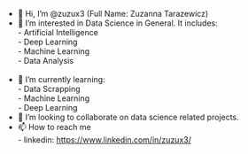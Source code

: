- 👋 Hi, I’m @zuzux3 (Full Name: Zuzanna Tarazewicz)
- 👀 I’m interested in Data Science in General. It includes:</br><space><space><space><space>- Artificial Intelligence</br><space><space><space><space> - Deep Learning</br><space><space><space><space>- Machine Learning</br><space><space><space><space> - Data Analysis</br><space><space><space><space></br>
- 🌱 I’m currently learning:</br><space><space><space><space>- Data Scrapping</br><space><space><space><space>- Machine Learning</br><space><space><space><space>- Deep Learning</br>
- 💞️ I’m looking to collaborate on data science related projects.
- 📫 How to reach me </br><space><space><space><space>- linkedin: https://www.linkedin.com/in/zuzux3/ 

<!---
zuzux3/zuzux3 is a ✨ special ✨ repository because its `README.md` (this file) appears on your GitHub profile.
You can click the Preview link to take a look at your changes.
--->
